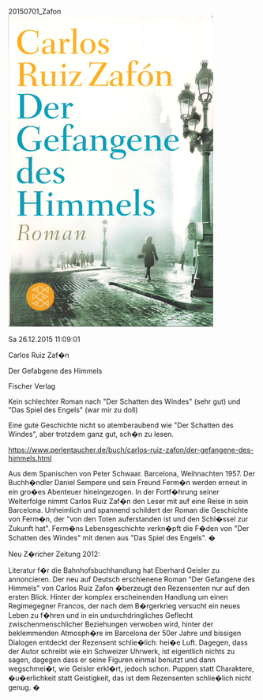 



20150701\_Zafon
![](../_bilder/20150701_zafon0.png)  

  

  

Sa 26.12.2015 11:09:01  

  

Carlos Ruiz Zaf�n  

Der Gefabgene des Himmels  

Fischer Verlag  

  

Kein schlechter Roman nach "Der Schatten des Windes" (sehr gut) und "Das Spiel des Engels" (war mir zu doll)  

Eine gute Geschichte nicht so atemberaubend wie "Der Schatten des Windes", aber trotzdem ganz gut, sch�n zu lesen.  

  

https://www.perlentaucher.de/buch/carlos-ruiz-zafon/der-gefangene-des-himmels.html  

  

Aus dem Spanischen von Peter Schwaar. Barcelona, Weihnachten 1957. Der Buchh�ndler Daniel Sempere und sein Freund Ferm�n werden erneut in ein gro�es Abenteuer hineingezogen. In der Fortf�hrung seiner Welterfolge nimmt Carlos Ruiz Zaf�n den Leser mit auf eine Reise in sein Barcelona. Unheimlich und spannend schildert der Roman die Geschichte von Ferm�n, der "von den Toten auferstanden ist und den Schl�ssel zur Zukunft hat". Ferm�ns Lebensgeschichte verkn�pft die F�den von "Der Schatten des Windes" mit denen aus "Das Spiel des Engels". �  

  

Neu Z�richer Zeitung 2012:  

  

Literatur f�r die Bahnhofsbuchhandlung hat Eberhard Geisler zu annoncieren. Der neu auf Deutsch erschienene Roman "Der Gefangene des Himmels" von Carlos Ruiz Zafon �berzeugt den Rezensenten nur auf den ersten Blick. Hinter der komplex erscheinenden Handlung um einen Regimegegner Francos, der nach dem B�rgerkrieg versucht ein neues Leben zu f�hren und in ein undurchdringliches Geflecht zwischenmenschlicher Beziehungen verwoben wird, hinter der beklemmenden Atmosph�re im Barcelona der 50er Jahre und bissigen Dialogen entdeckt der Rezensent schlie�lich: hei�e Luft. Dagegen, dass der Autor schreibt wie ein Schweizer Uhrwerk, ist eigentlich nichts zu sagen, dagegen dass er seine Figuren einmal benutzt und dann wegschmei�t, wie Geisler erkl�rt, jedoch schon. Puppen statt Charaktere, �u�erlichkeit statt Geistigkeit, das ist dem Rezensenten schlie�lich nicht genug. �